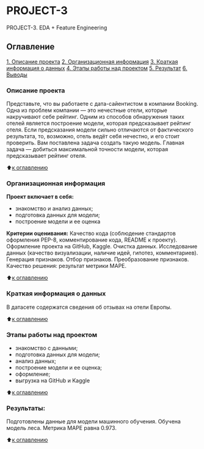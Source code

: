 # PROJECT-3
PROJECT-3. EDA + Feature Engineering
## Оглавление
[1. Описание проекта](https://github.com/BNastya8/PROJECT2/edit/main/README.md#Описание-проекта)
[2. Организационная информация](https://github.com/BNastya8//PROJECT2/edit/main/README.md#Организационная-информация)
[3. Краткая информация о данных](https://github.com/BNastya8//PROJECT2/edit/main/README.md#Краткая-информация-о-данных)
[4. Этапы работы над проектом](https://github.com/BNastya8/PROJECT2/edit/main/README.md#Этапы-работы-над-проектом)
[5. Результат](https://github.com/BNastya8/PROJECT2/edit/main/README.md#Результат)
[6. Выводы](https://github.com/BNastya8/PROJECT2/edit/main/README.md#Выводы)


### Описание проекта
Представьте, что вы работаете с дата-сайентистом в компании Booking. Одна из проблем компании — это нечестные отели, которые накручивают себе рейтинг. Одним из способов обнаружения таких отелей является построение модели, которая предсказывает рейтинг отеля. Если предсказания модели сильно отличаются от фактического результата, то, возможно, отель ведёт себя нечестно, и его стоит проверить. Вам поставлена задача создать такую модель.
Главная задача — добиться максимальной точности модели, которая предсказывает рейтинг отеля.

:arrow_up:[к оглавлению](https://github.com/BNastya8/PROJECT2/edit/main/README.md##Оглавление)


### Организационная информация
**Проект включает в себя:**
- знакомство и анализ данных;
- подготовка данных для модели;
- построение модели и ее оценка

**Критерии оценивания:**
Качество кода (соблюдение стандартов оформления PEP-8, комментирование кода, README к проекту). Оформление проекта на GitHub, Kaggle.
Очистка данных.
Исследование данных (качество визуализации, наличие идей, гипотез, комментариев).
Генерация признаков.
Отбор признаков.
Преобразование признаков.
Качество решения: результат метрики MAPE.

:arrow_up:[к оглавлению](https://github.com/BNastya8/PROJECT2/edit/main/README.md##Оглавление)

### Краткая информация о данных
В датасете содержатся сведения об отзывах на отели Европы.

:arrow_up:[к оглавлению](https://github.com/BNastya8/PROJECT2/edit/main/README.md##Оглавление)


### Этапы работы над проектом  
- знакомство с данными;
- подготовка данных для модели;
- анализ данных;
- построение модели и ее оценка;
- оформление;
- выгрузка на GitHub и Kaggle

:arrow_up:[к оглавлению](https://github.com/BNastya8/PROJECT2/edit/main/README.md##Оглавление)


### Результаты:  
Подготовлены данные для модели машинного обучения. Обучена модель леса. Метрика MAPE равна 0.973.

:arrow_up:[к оглавлению](https://github.com/BNastya8/PROJECT2/edit/main/README.md##Оглавление)
